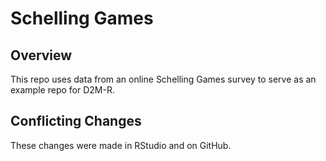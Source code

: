 # Schelling Games

## Overview

This repo uses data from an online Schelling Games survey to serve as an example repo for D2M-R.

## Conflicting Changes

These changes were made in RStudio and on GitHub.
